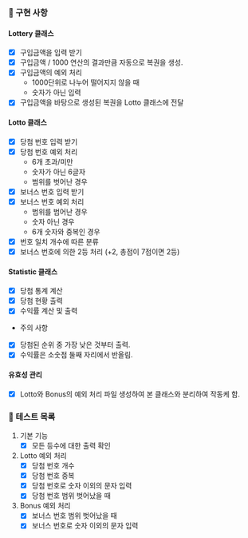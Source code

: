 ### 🧱 구현 사항

#### Lottery 클래스

- [x] 구입금액을 입력 받기
- [x] 구입금액 / 1000 연산의 결과만큼 자동으로 복권을 생성.
- [x] 구입금액의 예외 처리
  - 1000단위로 나누어 떨어지지 않을 때
  - 숫자가 아닌 입력
- [x] 구입금액을 바탕으로 생성된 복권을 Lotto 클래스에 전달

#### Lotto 클래스

- [x] 당첨 번호 입력 받기
- [x] 당첨 번호 예외 처리
  - 6개 초과/미만
  - 숫자가 아닌 6글자
  - 범위를 벗어난 경우
- [x] 보너스 번호 입력 받기
- [x] 보너스 번호 예외 처리
  - 범위를 범어난 경우
  - 숫자 아닌 경우
  - 6개 숫자와 중복인 경우
- [x] 번호 일치 개수에 따른 분류
- [x] 보너스 번호에 의한 2등 처리 (+2, 총점이 7점이면 2등)

#### Statistic 클래스

- [x] 당첨 통계 계산
- [x] 당첨 현황 출력
- [x] 수익률 계산 및 출력
- 주의 사항
- [x] 당첨된 순위 중 가장 낮은 것부터 출력.
- [x] 수익률은 소숫점 둘째 자리에서 반올림.

#### 유효성 관리

- [x] Lotto와 Bonus의 예외 처리 파일 생성하여 본 클래스와 분리하여 작동케 함.

### 🔰 테스트 목록

1. 기본 기능
   - [x] 모든 등수에 대한 출력 확인
2. Lotto 예외 처리
   - [x] 당첨 번호 개수
   - [x] 당첨 번호 중복
   - [x] 당첨 번호로 숫자 이외의 문자 입력
   - [x] 당첨 번호 범위 벗어났을 때
3. Bonus 예외 처리
   - [x] 보너스 번호 범위 벗어났을 때
   - [x] 보너스 번호로 숫자 이외의 문자 입력

